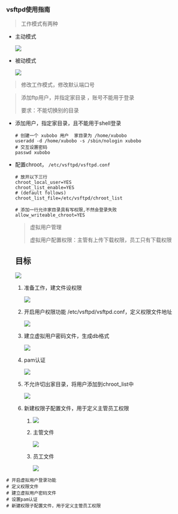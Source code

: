 ### vsftpd使用指南

> 工作模式有两种

- 主动模式

  ![](https://mkdown-1256191338.cos.ap-beijing.myqcloud.com//mkdown20200109155555.png)

- 被动模式

  ![](https://mkdown-1256191338.cos.ap-beijing.myqcloud.com//mkdown20200109155617.png)

> 修改工作模式，修改默认端口号

> 添加ftp用户，并指定家目录 ，账号不能用于登录
>
> 要求：不能切换别的目录

- 添加用户，指定家目录，且不能用于shell登录

  ```shell
  # 创建一个 xubobo 用户  家目录为 /home/xubobo
  useradd -d /home/xubobo -s /sbin/nologin xubobo
  # 交互设置密码
  passwd xubobo
  ```

  

- 配置chroot， `/etc/vsftpd/vsftpd.conf`

  ```shell
  # 放开以下三行
  chroot_local_user=YES
  chroot_list_enable=YES
  # (default follows)
  chroot_list_file=/etc/vsftpd/chroot_list
  
  # 添加一行允许家目录具有写权限,不然会登录失败
  allow_writeable_chroot=YES
  
  ```

  > 虚拟用户管理
  >
  > 虚拟用户配置权限：主管有上传下载权限，员工只有下载权限
  
  
  
  ## 目标
  
  ![](https://mkdown-1256191338.cos.ap-beijing.myqcloud.com//mkdown20200109155637.png)
  
  1. 准备工作，建文件设权限
  
     ![](https://mkdown-1256191338.cos.ap-beijing.myqcloud.com//mkdown20200109155700.png)
  
  2. 开启用户权限功能 /etc/vsftpd/vsftpd.conf，定义权限文件地址
  
     ![](https://mkdown-1256191338.cos.ap-beijing.myqcloud.com//mkdown20200109155727.png)
  
  3. 建立虚拟用户密码文件，生成db格式
  
     ![](https://mkdown-1256191338.cos.ap-beijing.myqcloud.com//mkdown20200109155754.png)
  
  4. pam认证
  
     ![](https://mkdown-1256191338.cos.ap-beijing.myqcloud.com//mkdown20200109155816.png)
  
  5. 不允许切出家目录，将用户添加到chroot_list中
  
     ![](https://mkdown-1256191338.cos.ap-beijing.myqcloud.com//mkdown20200109155844.png)
  
  6. 新建权限子配置文件，用于定义主管员工权限
  
     1. ![](https://mkdown-1256191338.cos.ap-beijing.myqcloud.com//mkdown20200109155906.png)
  
     2. 主管文件
  
        ![](https://mkdown-1256191338.cos.ap-beijing.myqcloud.com//mkdown20200109155940.png)
  
     3. 员工文件
  
        ![](https://mkdown-1256191338.cos.ap-beijing.myqcloud.com//mkdown20200109160013.png)

```shell
# 开启虚拟用户登录功能
# 定义权限文件
# 建立虚拟用户密码文件
# 设置pam认证
# 新建权限子配置文件，用于定义主管员工权限
```

